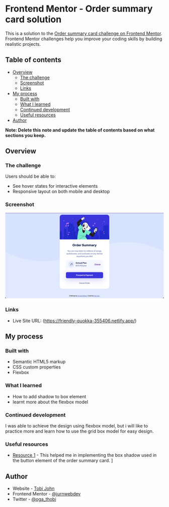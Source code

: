 # Frontend Mentor - Order summary card solution

This is a solution to the [Order summary card challenge on Frontend Mentor](https://www.frontendmentor.io/challenges/order-summary-component-QlPmajDUj). Frontend Mentor challenges help you improve your coding skills by building realistic projects. 

## Table of contents

- [Overview](#overview)
  - [The challenge](#the-challenge)
  - [Screenshot](#screenshot)
  - [Links](#links)
- [My process](#my-process)
  - [Built with](#built-with)
  - [What I learned](#what-i-learned)
  - [Continued development](#continued-development)
  - [Useful resources](#useful-resources)
- [Author](#author)

**Note: Delete this note and update the table of contents based on what sections you keep.**

## Overview

### The challenge

Users should be able to:

- See hover states for interactive elements
- Responsive layout on both mobile and desktop

### Screenshot

![Design preview](/screenshot.jpg)

### Links

- Live Site URL: (https://friendly-quokka-355406.netlify.app/)

## My process

### Built with

- Semantic HTML5 markup
- CSS custom properties
- Flexbox


### What I learned

- How to add shadow to box element
- learnt more about the flexbox model

### Continued development

I was able to achieve the design using flexbox model, but i will like to practice more and learn how to use the grid box model for easy design. 


### Useful resources

- [Resource 1](https://www.w3schools.com/cssref/css3_pr_box-shadow.php) - This helped me in implementing the box shadow used in the button element of the order summary card.
]
## Author

- Website - [Tobi John](https://tobijohn.com)
- Frontend Mentor - [@jurnwebdev](https://www.frontendmentor.io/profile/jurnwebdev)
- Twitter - [@oga_thobi](https://www.twitter.com/oga_thobi)



